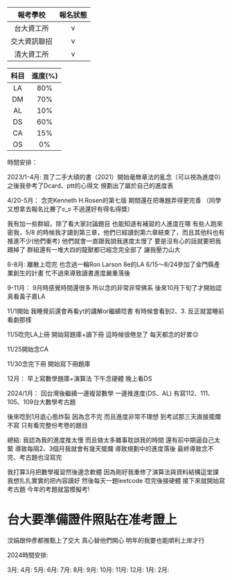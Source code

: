 
|     報考學校      |  報名狀態  |
| :-----------: | :----------: |
| 台大資工所 | v |
|   交大資訊聯招   |    v   |
|   清大資工所   |    v    |


|   科目   |    進度(%)    |
| :-----------: | :----------: |
|   LA   |    80%    |
|   DM   |    70%    |
|   AL   |    10%    |
|   DS   |    60%    |
|   CA   |    15%    |
|   OS   |    0%    |



時間安排：

2023/1-4月:
買了二手大碩的書（2021）開始毫無章法的亂念（可以視為進度0）
之後我參考了Dcard、ptt的心得文
規劃出了屬於自己的進度表

4/20-5月：
念完Kenneth H.Rosen的第七版
期間還在把專題弄得更完善
（同學又想拿去報名比賽了ಠ_ಠ 不過還好有得名得獎）

我有加一些群組，除了看大家討論題目
也能知道有補習的人進度在哪
有些人跑來密我，5/8 的時候我才讀到第三章，他們已經讀到第六章結束了，而且其他科也有推進不少(他們重考)
他們就會一直跟我說我進度太慢了 要是沒有心的話就要把我踢掉了
群組還有一堆大四的龍獸都已經念完全部了
讓我壓力山大


6-8月:
離散上唸完
也念過一輪Ron Larson 8e的LA
6/15～8/24參加了金門縣產業創生的計畫
忙不過來導致讀書進度嚴重落後


9-11月：
9月時感覺時間還很多 所以念的非常非常佛系
後來10月下旬了才開始認真看黃子嘉LA


11/1開始 我睡覺前還會再看yt的講解or繼續唸書
有時候會看到2、3.  反正就當睡前看劇那樣


11/5唸完LA上冊 開始寫題庫+讀下冊
這時候很倦怠了 每天都念的好累😔

11/25開始念CA

11/30念完下冊 開始寫下冊題庫


12月：
早上寫數學題庫+演算法 下午念硬體 晚上看DS


2024/1月：
回台灣後繼續一邊複習數學 一邊推進度(DS、AL)
有寫112、111、105、109台大數學考古題

後來唸到1月底心態炸裂 因為念不完 而且進度非常不理想
到考試那三天直接擺爛不寫 只有看完整份考卷的題目

總結:
我認為我的進度推太慢 而且做太多雜事耽誤我的時間
還有前中期逼自己太緊 導致每隔2、3個月我就會有幾天擺爛 導致規劃中的進度落後 最終導致念不完、考古題也沒寫完

我打算3月把數學複習然後邊念軟體 因為剛好我重修了演算法與資料結構這堂課 我想扎扎實實的把內容讀好
然後每天一題leetcode 唸完後接硬體 接下來就開始寫考古題 今年的考題就當模擬考!
# 台大要準備證件照貼在准考證上

汶娟跟仲彥都推甄上了交大 真心替他們開心
明年的我要也能順利上岸才行

2024時間安排:

3月:
4月:
5月:
6月:
7月:
8月:
9月:
10月:
11月:
12月:
1月:
2月:

